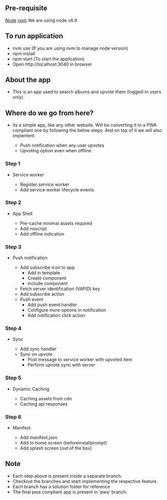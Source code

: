## Pre-requisite
[Node](https://nodejs.org/en/)
[npm](https://www.npmjs.com/)
We are using node v8.9

## To run application
- nvm use (If you are using nvm to manage node version)
- npm install
- npm start (To start the application)
- Open http://localhost:3040 in browser

## About the app
- This is an app used to search albums and upvote them (logged-in users only).

## Where do we go from here?

- Its a simple app, like any other website. Will be converting it 
to a PWA compliant one by following the below steps. And on top of it
we will also implement

  - Push notification when any user upvotes
  - Upvoting option even when offline

### Step 1

- Service worker

  - Register service worker
  - Add service worker lifecycle events

### Step 2

- App Shell

  - Pre-cache minimal assets required
  - Add noscript
  - Add offline indication

### Step 3

- Push notification

  - Add subscribe icon to app
  	- Add in template
  	- Create component
  	- Include component
  - Fetch server identification (VAPID) key
  - Add subscribe action
  - Push event
  	- Add push event handler
  	- Configure more options in notification
  	- Add notification click action
  	
### Step 4

- Sync

  - Add sync handler
  - Sync on upvote
  	- Post message to service worker with upvoted item
  	- Perform upvote sync with server

### Step 5

- Dynamic Caching

  - Caching assets from cdn
  - Caching api responses

### Step 6

- Manifest

  - Add manifest.json
  - Add to home screen (beforeinstallprompt) 
  - Add splash screen (out of the box)
  
## Note

- Each step above is present inside a separate branch.
- Checkout the branches and start implementing the respective feature.
- Each branch has a solution folder for reference
- The final pwa compliant app is present in 'pwa' branch.
  

  	
